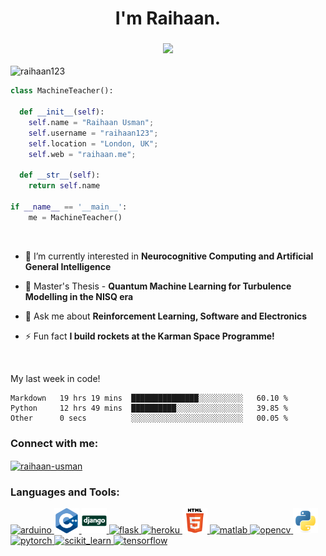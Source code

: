 <h1 align="center">I'm Raihaan.</h1>
<!-- <h3 align="center">I like coding among other things.</h3> -->
<h3 align="center">
  <a href="https://github.com/DenverCoder1/readme-typing-svg"><img src="https://readme-typing-svg.herokuapp.com/?lines=Aerospace+Engineering+Undergrad;Deep+Learning+Enjoyer;Maker+of+Rockets;Always%20learning%20cool%20stuff&center=true&width=500&height=50"></a>
</h3>

<p align="left"> <img src="https://komarev.com/ghpvc/?username=raihaan123&label=Profile%20views&color=0e75b6&style=flat" alt="raihaan123" /> </p>

```python
class MachineTeacher():
    
  def __init__(self):
    self.name = "Raihaan Usman";
    self.username = "raihaan123";
    self.location = "London, UK";
    self.web = "raihaan.me";
  
  def __str__(self):
    return self.name

if __name__ == '__main__':
    me = MachineTeacher()
```

<br />

- 🔭 I’m currently interested in **Neurocognitive Computing and Artificial General Intelligence**

- 🌱 Master's Thesis - **Quantum Machine Learning for Turbulence Modelling in the NISQ era**

- 💬 Ask me about **Reinforcement Learning, Software and Electronics**

- ⚡ Fun fact **I build rockets at the Karman Space Programme!**

<br />

My last week in code!
<!--START_SECTION:waka-->

```text
Markdown   19 hrs 19 mins  ███████████████░░░░░░░░░░   60.10 %
Python     12 hrs 49 mins  ██████████░░░░░░░░░░░░░░░   39.85 %
Other      0 secs          ░░░░░░░░░░░░░░░░░░░░░░░░░   00.05 %
```

<!--END_SECTION:waka-->

<h3 align="left">Connect with me:</h3>
<p align="left">
<a href="https://linkedin.com/in/raihaan-usman" target="blank"><img align="center" src="https://cdn.jsdelivr.net/npm/simple-icons@3.0.1/icons/linkedin.svg" alt="raihaan-usman" height="30" width="40" /></a>
</p>

<h3 align="left">Languages and Tools:</h3>
<p align="left"> <a href="https://www.arduino.cc/" target="_blank"> <img src="https://cdn.worldvectorlogo.com/logos/arduino-1.svg" alt="arduino" width="40" height="40"/> </a> <a href="https://www.w3schools.com/cpp/" target="_blank"> <img src="https://raw.githubusercontent.com/devicons/devicon/master/icons/cplusplus/cplusplus-original.svg" alt="cplusplus" width="40" height="40"/> </a> <a href="https://www.djangoproject.com/" target="_blank"> <img src="https://raw.githubusercontent.com/devicons/devicon/master/icons/django/django-original.svg" alt="django" width="40" height="40"/> </a> <a href="https://flask.palletsprojects.com/" target="_blank"> <img src="https://www.vectorlogo.zone/logos/pocoo_flask/pocoo_flask-icon.svg" alt="flask" width="40" height="40"/> </a> <a href="https://heroku.com" target="_blank"> <img src="https://www.vectorlogo.zone/logos/heroku/heroku-icon.svg" alt="heroku" width="40" height="40"/> </a> <a href="https://www.w3.org/html/" target="_blank"> <img src="https://raw.githubusercontent.com/devicons/devicon/master/icons/html5/html5-original-wordmark.svg" alt="html5" width="40" height="40"/> </a> <a href="https://www.mathworks.com/" target="_blank"> <img src="https://raw.githubusercontent.com/simple-icons/simple-icons/master/icons/mathworks.svg" alt="matlab" width="40" height="40"/> </a> <a href="https://opencv.org/" target="_blank"> <img src="https://www.vectorlogo.zone/logos/opencv/opencv-icon.svg" alt="opencv" width="40" height="40"/> </a> <a href="https://www.python.org" target="_blank"> <img src="https://raw.githubusercontent.com/devicons/devicon/master/icons/python/python-original.svg" alt="python" width="40" height="40"/> </a> <a href="https://pytorch.org/" target="_blank"> <img src="https://www.vectorlogo.zone/logos/pytorch/pytorch-icon.svg" alt="pytorch" width="40" height="40"/> </a> <a href="https://scikit-learn.org/" target="_blank"> <img src="https://upload.wikimedia.org/wikipedia/commons/0/05/Scikit_learn_logo_small.svg" alt="scikit_learn" width="40" height="40"/> </a> <a href="https://www.tensorflow.org" target="_blank"> <img src="https://www.vectorlogo.zone/logos/tensorflow/tensorflow-icon.svg" alt="tensorflow" width="40" height="40"/> </a> </p>

